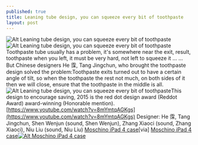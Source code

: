 ```yaml
---
published: true
title: Leaning tube design, you can squeeze every bit of toothpaste
layout: post
---
```

![Alt Leaning tube design, you can squeeze every bit of toothpaste](https://c2.staticflickr.com/8/7448/26838920924_1c8033999d_t.jpg)![Alt Leaning tube design, you can squeeze every bit of toothpaste](https://c2.staticflickr.com/8/7324/27376621201_1179c24fed_b.jpg)Toothpaste tube usually has a problem, it\'s somewhere near the exit, result, toothpaste when you left, it must be very hard, not left to squeeze it ... ... But Chinese designers He 霂, Tang Jingchun, who brought the toothpaste design solved the problem:Toothpaste exits turned out to have a certain angle of tilt, so when the toothpaste the rest not much, on both sides of it then we will close, ensure that the toothpaste in the middle is all.![Alt Leaning tube design, you can squeeze every bit of toothpaste](https://c2.staticflickr.com/8/7361/27448308995_49ab5d0b53.jpg)This design to encourage saving, 2015 is the red dot design award (Reddot Award) award-winning (Honorable mention). [https://www.youtube.com/watch?v=8mYmtqAGKgs](https://www.youtube.com/watch?v=8mYmtqAGKgs) Designer: He 霂, Tang Jingchun, Shen Wenjun (sound, Shen Wenjun), Zhang Xiaoci (sound, Zhang Xiaoci), Niu Liu (sound, Niu Liu) [Moschino iPad 4 case](http://www.gilt.com/brand/love-moschino/product/1139470474-love-moschino-medium-quilted-faux-leather-tote?origin=partner_feed&ut)[via] [Moschino iPad 4 case](http://www.nodcase.com/moschino-french-fries-ipad-mini-case-p-3511.html)[![Alt Moschino iPad 4 case](http://www.nodcase.com/images/large/ipad/moschino_mi607_lrg.jpg)](http://www.nodcase.com/moschino-french-fries-ipad-mini-case-p-3511.html)